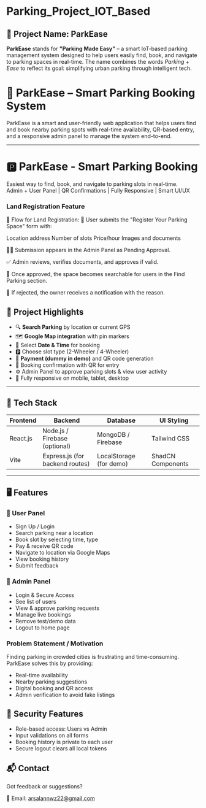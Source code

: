  # Parking_Project_IOT_Based

## 🔹 Project Name: **ParkEase**

**ParkEase** stands for **"Parking Made Easy"** – a smart IoT-based parking management system designed to help users easily find, book, and navigate to parking spaces in real-time. The name combines the words *Parking* + *Ease* to reflect its goal: simplifying urban parking through intelligent tech.


# 🚗 ParkEase – Smart Parking Booking System

ParkEase is a smart and user-friendly web application that helps users find and book nearby parking spots with real-time availability, QR-based entry, and a responsive admin panel to manage the system end-to-end.

---

# 🅿️ ParkEase - Smart Parking Booking 

Easiest way to find, book, and navigate to parking slots in real-time.  
Admin + User Panel | QR Confirmations | Fully Responsive | Smart UI/UX


### Land Registration Feature 

💼 Flow for Land Registration:
📝 User submits the "Register Your Parking Space" form with:

Location address
Number of slots
Price/hour
Images and documents

🕵️‍♂️ Submission appears in the Admin Panel as Pending Approval.

✅ Admin reviews, verifies documents, and approves if valid.

📍 Once approved, the space becomes searchable for users in the Find Parking section.

🛑 If rejected, the owner receives a notification with the reason.


## 📌 Project Highlights

- 🔍 **Search Parking** by location or current GPS
- 🗺️ **Google Map integration** with pin markers
- 📆 Select **Date & Time** for booking
- 🅿️ Choose slot type (2-Wheeler / 4-Wheeler)
- 💸 **Payment (dummy in demo)** and QR code generation
- 🧾 Booking confirmation with QR for entry
- ⚙️ Admin Panel to approve parking slots & view user activity
- 📱 Fully responsive on mobile, tablet, desktop

---

## 🚀 Tech Stack

| Frontend | Backend | Database | UI Styling |
|----------|---------|----------|------------|
| React.js | Node.js / Firebase (optional) | MongoDB / Firebase | Tailwind CSS |
| Vite     | Express.js (for backend routes) | LocalStorage (for demo) | ShadCN Components |

---

## 🖥️ Features

### 👥 User Panel
- Sign Up / Login
- Search parking near a location
- Book slot by selecting time, type
- Pay & receive QR code
- Navigate to location via Google Maps
- View booking history
- Submit feedback

### 🔧 Admin Panel
- Login & Secure Access
- See list of users
- View & approve parking requests
- Manage live bookings
- Remove test/demo data
- Logout to home page


 ### Problem Statement / Motivation


Finding parking in crowded cities is frustrating and time-consuming. ParkEase solves this by providing:

- Real-time availability
- Nearby parking suggestions
- Digital booking and QR access
- Admin verification to avoid fake listings

## 🔐 Security Features

- Role-based access: Users vs Admin
- Input validations on all forms
- Booking history is private to each user
- Secure logout clears all local tokens



## 📬 Contact

Got feedback or suggestions?

📧 Email: arsalannwz22@gmail.com 


